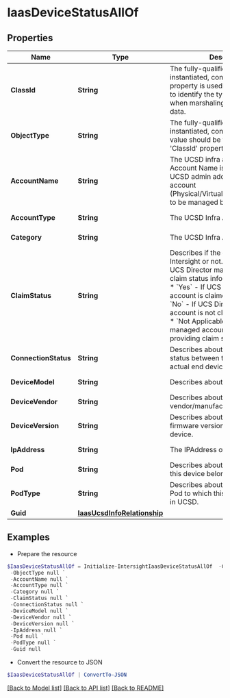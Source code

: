 # IaasDeviceStatusAllOf
## Properties

Name | Type | Description | Notes
------------ | ------------- | ------------- | -------------
**ClassId** | **String** | The fully-qualified name of the instantiated, concrete type. This property is used as a discriminator to identify the type of the payload when marshaling and unmarshaling data. | [default to "iaas.DeviceStatus"]
**ObjectType** | **String** | The fully-qualified name of the instantiated, concrete type. The value should be the same as the &#39;ClassId&#39; property. | [default to "iaas.DeviceStatus"]
**AccountName** | **String** | The UCSD infra account name. Account Name is created when UCSD admin adds any new infra account (Physical/Virtual/Compute/Network) to be managed by UCSD. | [optional] [readonly] 
**AccountType** | **String** | The UCSD Infra Account type. | [optional] [readonly] 
**Category** | **String** | The UCSD Infra Account category. | [optional] [readonly] 
**ClaimStatus** | **String** | Describes if the device is claimed in Intersight or not. * &#x60;Unknown&#x60; - If UCS Director managed account claim status information is unknown. * &#x60;Yes&#x60; - If UCS Director managed account is claimed in Intersight. * &#x60;No&#x60; - If UCS Director managed account is not claimed in Intersight. * &#x60;Not Applicable&#x60; - If UCS Director managed account is not capable of providing claim status information. | [optional] [readonly] [default to "Unknown"]
**ConnectionStatus** | **String** | Describes about the connection status between the UCSD and the actual end device. | [optional] [readonly] 
**DeviceModel** | **String** | Describes about the device model. | [optional] [readonly] 
**DeviceVendor** | **String** | Describes about the device vendor/manufacturer of the device. | [optional] [readonly] 
**DeviceVersion** | **String** | Describes about the current firmware version running on the device. | [optional] [readonly] 
**IpAddress** | **String** | The IPAddress of the device. | [optional] [readonly] 
**Pod** | **String** | Describes about the pod to which this device belongs to in UCSD. | [optional] [readonly] 
**PodType** | **String** | Describes about the podType of Pod to which this device belongs to in UCSD. | [optional] [readonly] 
**Guid** | [**IaasUcsdInfoRelationship**](IaasUcsdInfoRelationship.md) |  | [optional] 

## Examples

- Prepare the resource
```powershell
$IaasDeviceStatusAllOf = Initialize-IntersightIaasDeviceStatusAllOf  -ClassId null `
 -ObjectType null `
 -AccountName null `
 -AccountType null `
 -Category null `
 -ClaimStatus null `
 -ConnectionStatus null `
 -DeviceModel null `
 -DeviceVendor null `
 -DeviceVersion null `
 -IpAddress null `
 -Pod null `
 -PodType null `
 -Guid null
```

- Convert the resource to JSON
```powershell
$IaasDeviceStatusAllOf | ConvertTo-JSON
```

[[Back to Model list]](../README.md#documentation-for-models) [[Back to API list]](../README.md#documentation-for-api-endpoints) [[Back to README]](../README.md)

